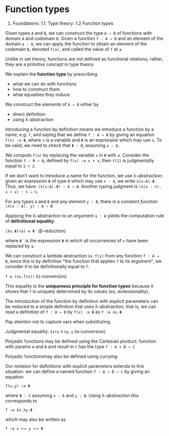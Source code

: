 # Function types

1. Foundations: 1.1. Type theory: 1.2 Function types

Given types `A` and `B`, we can construct the type `A → B` of functions with domain `A` and codomain `B`. Given a function `f : A → B` and an element of the domain `a : A`, we can apply the function to obtain an element of the codomain `B`, denoted `f(a)`, and called the value of `f` at `a`.

Unlike in set theory, functions are not defined as functional relations; rather, they are a *primitive concept* in type theory.

We explain the **function type** by prescribing
- what we can do with functions
- how to construct them
- what equalities they induce

We construct the elements of `A → B` either by
- direct definition
- using λ-abstraction

Introducing a function by definition 
means we introduce a function by a name, e.g. `f`, 
and saying that we define `f : A → B` 
by giving an equation `f(x) :≡ Φ`, 
where `x` is a variable 
and `Φ` is an expression which may use `x`. 
To be valid, we need to check that `Φ : B`, assuming `x : A`.

We compute `f(a)` by replacing the variable `x` in `Φ` with `a`. 
Consider the function `f : N → N`, defined by `f(x) :≡ x + x`; 
then `f(2)` is judgmentally equal to `2 + 2`.

If we don't want to introduce a name for the function, we use λ-abstraction: given an expression `Φ` of type `B` which may use `x : A`, 
we write `λ(x:A).Φ`. Thus, we have: `(λ(x:A).Φ) : A → B`. 
Another typing judgment is `(λ(x : ℕ). x + x) : ℕ → ℕ`.

For any types `A` and `B` and any element `y : B`, 
there is a *constant function* `(λ(x : A). y) : A → B`

Applying the λ-abstraction to an argument `a : A` 
yields the computation rule of **definitional equality**:

`(λx.Φ)(a) ≡ Φ′` (β-reduction)

where `Φ′` is the expression `Φ` in which all occurrences of `x` have been replaced by `a`.

We can construct a lambda abstraction `λx.f(x)` from any function `f : A → B`, since this is by definition "the function that applies `f` to its argument", 
we consider it to be definitionally equal to `f`:

`f ≡ (λx.f(x))` (η-conversion)

This equality is the **uniqueness principle for function types** because it shows that `f` is uniquely determined by its values (so, extensionality).

The introduction of the function by definition with explicit parameters can be reduced to a simple definition that uses λ-abstraction; that is, we can read a definition of `f : A → B` by `f(x) :≡ Φ` as `f :≡ λx.Φ`.

Pay atention not to capture vars when substituting.

Judgmental equality: `λz+z` ≡ `λy.y` (α-conversion)

Polyadic functions may be defined using the Cartesian product: 
function with params `A` and `B` and result in `C` has the type 
`f : A × B → C`

Polyadic functionsmay also be defined using *currying*.

Our notation for definitions with explicit parameters extends to this situation: we can define a named function `f : A → B → C` by giving an equation

`f(x,y) :≡ Φ`

where `Φ : C` assuming `x : A` and `y : B`. 
Using λ-abstraction this corresponds to

`f :≡ λx.λy.Φ`

which may also be written as

`f :≡ x ⟼ y ⟼ Φ`
